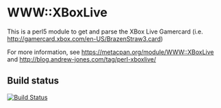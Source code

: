 WWW::XBoxLive
=============

This is a perl5 module to get and parse the XBox Live Gamercard (i.e. http://gamercard.xbox.com/en-US/BrazenStraw3.card)

For more information, see https://metacpan.org/module/WWW::XBoxLive and http://blog.andrew-jones.com/tag/perl-xboxlive/

Build status
------------

[![Build Status](https://secure.travis-ci.org/andrewrjones/perl5-WWW-XBoxLive.png)](http://travis-ci.org/andrewrjones/perl5-WWW-XBoxLive)
